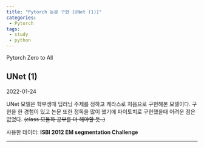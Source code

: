 ```yaml
---
title: "Pytorch 논문 구현 [UNet (1)]"  
categories:
 - Pytorch
tags:
 - study
 - python
---
```


Pytorch Zero to All

## UNet (1)

2022-01-24

UNet 모델은 학부생때 딥러닝 주제를 정하고 케라스로 처음으로 구현해본 모델이다. 구현을 한 경험이 있고 논문 또한 정독을 많이 했기에 파이토치로 구현했을때 어려운 점은 없었다. ~~(class 모듈화 공부를 더 해야할 듯..)~~

사용한 데이터: **ISBI 2012 EM segmentation Challenge**

---



<script src="https://gist.github.com/wjh1065/03257ee47f96f35175cbb0856747c467.js"></script>

<script src="https://gist.github.com/wjh1065/4141606ea35e1d3d6a64017712d54c65.js"></script>

<script src="https://gist.github.com/wjh1065/eb2b26bfdf28ac0faacca9356a3e1431.js"></script>


